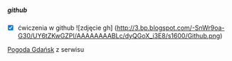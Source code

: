 ##### github 
- [x] ćwiczenia w github
 ![zdjęcie gh] (http://3.bp.blogspot.com/-SnWr9oa-G30/UY6tZKwGZPI/AAAAAAAABLc/dyQGoX_i3E8/s1600/Github.png)
 
<html>
<body>
<div id="tp-widget-default" data-widget="default/polska/pomorskie/gdansk">
	<div id="tp-widget-default-beam">
		<a id="tp-widget-default-flink" href="http://www.twojapogoda.pl/polska/pomorskie/gdansk" target="_blank" title="Gdańsk - prognoza pogody" data-ga="?utm_source=3days&utm_medium=forecast&utm_campaign=widget-free">Pogoda Gdańsk</a><span> z serwisu</span>
	</div>
	<script type="text/javascript">
		(function(d, t, i) {
			if (d.getElementById(i)) return;
			var f = d.getElementsByTagName(t)[0], js = d.createElement(t);
			js.id = i; js.src = 'http://www.twojapogoda.pl/widget/main.js';
			f.parentNode.appendChild(js);
		}(document, 'script', 'tp-widget'));
	</script>
</div>
</body>
</html>
 

